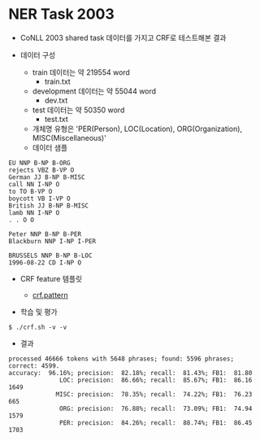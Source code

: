 NER Task 2003
===

- CoNLL 2003 shared task 데이터를 가지고 CRF로 테스트해본 결과

- 데이터 구성
  - train 데이터는 약 219554 word
    - train.txt
  - development 데이터는 약 55044 word
    - dev.txt
  - test 데이터는 약 50350 word
    - test.txt
  - 개체명 유형은 'PER(Person), LOC(Location), ORG(Organization), MISC(Miscellaneous)'
  - 데이터 샘플
```
EU NNP B-NP B-ORG
rejects VBZ B-VP O
German JJ B-NP B-MISC
call NN I-NP O
to TO B-VP O
boycott VB I-VP O
British JJ B-NP B-MISC
lamb NN I-NP O
. . O O

Peter NNP B-NP B-PER
Blackburn NNP I-NP I-PER

BRUSSELS NNP B-NP B-LOC
1996-08-22 CD I-NP O
```

- CRF feature 템플릿
  - [crf.pattern](https://github.com/dsindex/Wapiti/blob/master/ner2003/crf.pattern)

- 학습 및 평가
```
$ ./crf.sh -v -v
```

- 결과
```
processed 46666 tokens with 5648 phrases; found: 5596 phrases; correct: 4599.
accuracy:  96.16%; precision:  82.18%; recall:  81.43%; FB1:  81.80
              LOC: precision:  86.66%; recall:  85.67%; FB1:  86.16  1649
             MISC: precision:  78.35%; recall:  74.22%; FB1:  76.23  665
              ORG: precision:  76.88%; recall:  73.09%; FB1:  74.94  1579
              PER: precision:  84.26%; recall:  88.74%; FB1:  86.45  1703

```

